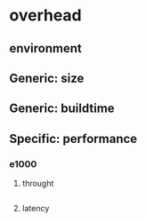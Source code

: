 # overhead

## environment

## Generic: size

## Generic: buildtime 

## Specific: performance

### e1000

1. throught

```bash
```

2. latency
